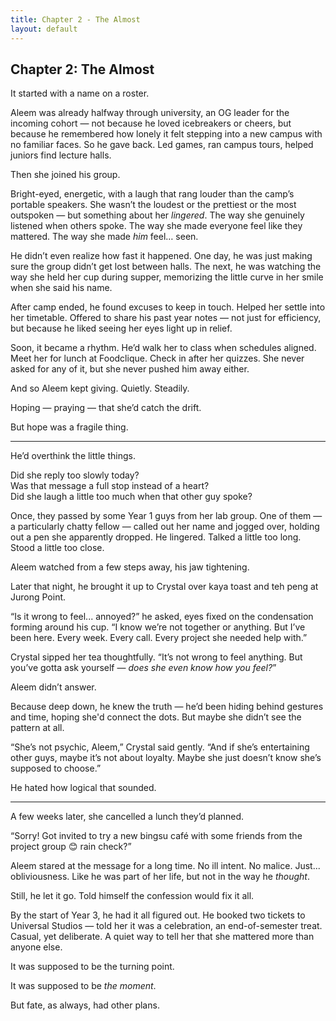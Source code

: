 ```yaml
---
title: Chapter 2 - The Almost
layout: default
---
```


## Chapter 2: The Almost

It started with a name on a roster.

Aleem was already halfway through university, an OG leader for the incoming cohort — not because he loved icebreakers or cheers, but because he remembered how lonely it felt stepping into a new campus with no familiar faces. So he gave back. Led games, ran campus tours, helped juniors find lecture halls.

Then she joined his group.

Bright-eyed, energetic, with a laugh that rang louder than the camp’s portable speakers. She wasn’t the loudest or the prettiest or the most outspoken — but something about her *lingered*. The way she genuinely listened when others spoke. The way she made everyone feel like they mattered. The way she made *him* feel… seen.

He didn’t even realize how fast it happened. One day, he was just making sure the group didn’t get lost between halls. The next, he was watching the way she held her cup during supper, memorizing the little curve in her smile when she said his name.

After camp ended, he found excuses to keep in touch. Helped her settle into her timetable. Offered to share his past year notes — not just for efficiency, but because he liked seeing her eyes light up in relief.

Soon, it became a rhythm. He’d walk her to class when schedules aligned. Meet her for lunch at Foodclique. Check in after her quizzes. She never asked for any of it, but she never pushed him away either.

And so Aleem kept giving. Quietly. Steadily.

Hoping — praying — that she’d catch the drift.

But hope was a fragile thing.

---

He’d overthink the little things.

Did she reply too slowly today?  
Was that message a full stop instead of a heart?  
Did she laugh a little too much when that other guy spoke?

Once, they passed by some Year 1 guys from her lab group. One of them — a particularly chatty fellow — called out her name and jogged over, holding out a pen she apparently dropped. He lingered. Talked a little too long. Stood a little too close.

Aleem watched from a few steps away, his jaw tightening.

Later that night, he brought it up to Crystal over kaya toast and teh peng at Jurong Point.

“Is it wrong to feel... annoyed?” he asked, eyes fixed on the condensation forming around his cup. “I know we’re not together or anything. But I’ve been here. Every week. Every call. Every project she needed help with.”

Crystal sipped her tea thoughtfully. “It’s not wrong to feel anything. But you’ve gotta ask yourself — *does she even know how you feel?*”

Aleem didn’t answer.

Because deep down, he knew the truth — he’d been hiding behind gestures and time, hoping she'd connect the dots. But maybe she didn’t see the pattern at all.

“She’s not psychic, Aleem,” Crystal said gently. “And if she’s entertaining other guys, maybe it’s not about loyalty. Maybe she just doesn’t know she’s supposed to choose.”

He hated how logical that sounded.

---

A few weeks later, she cancelled a lunch they’d planned.

“Sorry! Got invited to try a new bingsu café with some friends from the project group 😊 rain check?”

Aleem stared at the message for a long time. No ill intent. No malice. Just... obliviousness. Like he was part of her life, but not in the way he *thought*.

Still, he let it go. Told himself the confession would fix it all.

By the start of Year 3, he had it all figured out. He booked two tickets to Universal Studios — told her it was a celebration, an end-of-semester treat. Casual, yet deliberate. A quiet way to tell her that she mattered more than anyone else.

It was supposed to be the turning point.

It was supposed to be *the moment*.

But fate, as always, had other plans.